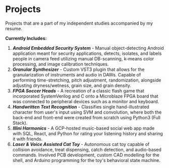 # Projects
Projects that are a part of my independent studies accompanied by my resume.

**Currently Includes:**
1. ***Android Embedded Security System*** - Manual object-detecting Android application meant for security applications, detects, isolates, and labels people in camera feed utilizing manual DB-scanning, k-means color processing, and image calibration techniques.
2. ***Granular Synthesizer*** - Custom VST3 plugin that allows for the granularization of instruments and audio in DAWs. Capable of performing time-stretching, pitch adjustment, randomization, alongside adjusting dryness/wetness, grain size, and grain density.
3. ***FPGA Soccer Heads*** - A recreation of a classic flash game that incorporated SystemVerilog and C onto a Microblaze FPGA board that was connected to peripheral devices such as a monitor and keyboard.
4. ***Handwritten Text Recognition*** - Classifies single hand-illustrated character from user's input using SVM and convolution, where both the back-end and front-end were created from scratch using Python3 (Full Stack).
5. ***Illini Harmonics*** - A GCP-hosted music-based social web app made with SQL, React, and Python for rating your listening history and sharing it with friends.
6. ***Laser & Voice Assisted Cat Toy*** - Autonomous cat toy capable of collision avoidance, treat dispensing, catch detection, and audio-based commands. Involved PCB development, custom CAD modelling for the shell, and Arduino programming for the toy's behavioral state machine.
